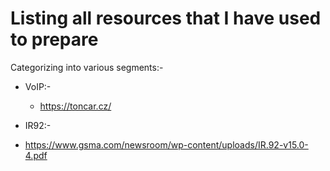 # Listing all resources that I have used to prepare
Categorizing into various segments:-

* VoIP:-
  * https://toncar.cz/
  
* IR92:-
 * https://www.gsma.com/newsroom/wp-content/uploads/IR.92-v15.0-4.pdf
 
